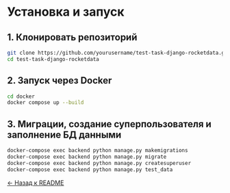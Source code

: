 # Установка и запуск

## 1. Клонировать репозиторий

```bash
git clone https://github.com/yourusername/test-task-django-rocketdata.git
cd test-task-django-rocketdata
```

## 2. Запуск через Docker

```bash
cd docker
docker compose up --build
```

## 3. Миграции, создание суперпользователя и заполнение БД данными

```bash
docker-compose exec backend python manage.py makemigrations
docker-compose exec backend python manage.py migrate
docker-compose exec backend python manage.py createsuperuser
docker-compose exec backend python manage.py test_data
```

[← Назад к README](../README.md)